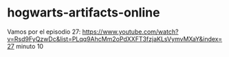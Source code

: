 # hogwarts-artifacts-online
Vamos por el episodio 27: https://www.youtube.com/watch?v=Rsd9FyQzwDc&list=PLqq9AhcMm2oPdXXFT3fzjaKLsVymvMXaY&index=27 minuto 10
